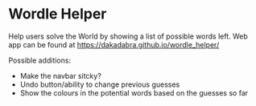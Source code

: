 # Wordle Helper

Help users solve the World by showing a list of possible words left.
Web app can be found at https://dakadabra.github.io/wordle_helper/

Possible additions:
- Make the navbar sitcky?
- Undo button/ability to change previous guesses
- Show the colours in the potential words based on the guesses so far